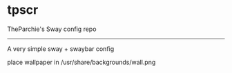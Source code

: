 # tpscr
TheParchie's Sway config repo

-----------------------------------------------------------------------------------

A very simple sway + swaybar config

place wallpaper in /usr/share/backgrounds/wall.png
